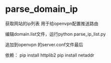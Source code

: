 # parse_domain_ip
获取网站的ip列表
用于给openvpn配置推送路由

编辑domain.list文件，运行python parse_ip_list.py

追加到openvpn 的server.conf文件最后

依赖：
pip install httplib2
pip install netaddr
